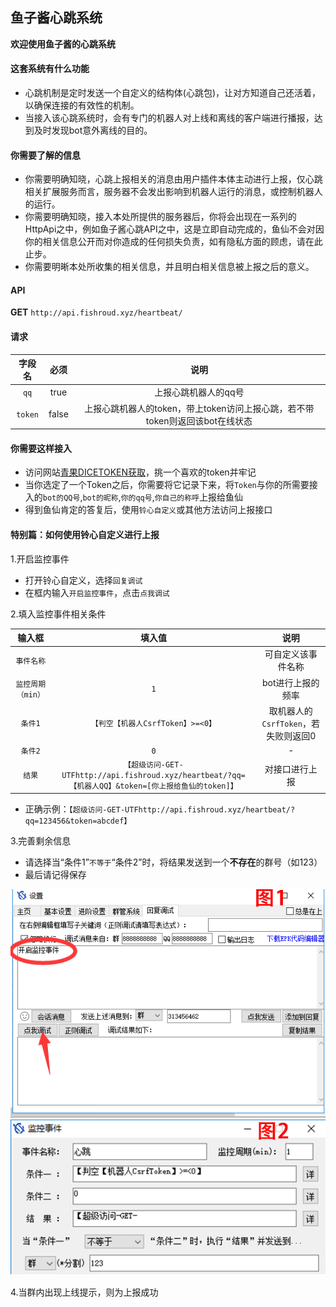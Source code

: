 ## 鱼子酱心跳系统

**欢迎使用鱼子酱的心跳系统**

#### 这套系统有什么功能

* 心跳机制是定时发送一个自定义的结构体(心跳包)，让对方知道自己还活着，以确保连接的有效性的机制。
* 当接入该心跳系统时，会有专门的机器人对上线和离线的客户端进行播报，达到及时发现bot意外离线的目的。

#### 你需要了解的信息
* 你需要明确知晓，心跳上报相关的消息由用户插件本体主动进行上报，仅心跳相关扩展服务而言，服务器不会发出影响到机器人运行的消息，或控制机器人的运行。
* 你需要明确知晓，接入本处所提供的服务器后，你将会出现在一系列的HttpApi之中，例如鱼子酱心跳API之中，这是立即自动完成的，鱼仙不会对因你的相关信息公开而对你造成的任何损失负责，如有隐私方面的顾虑，请在此止步。
* 你需要明晰本处所收集的相关信息，并且明白相关信息被上报之后的意义。

#### API

**GET** `http://api.fishroud.xyz/heartbeat/`

#### 请求

| 字段名 | 必须 | 说明 |
| :----:| :----:|:----:|
| `qq` | true| 上报心跳机器人的qq号 |
| `token` | false| 上报心跳机器人的token，带上token访问上报心跳，若不带token则返回该bot在线状态 |

#### 你需要这样接入
* 访问网站[青果DICETOKEN获取](http://benzencloudhk.xyz/index.php/dicetoken/)，挑一个喜欢的token并牢记
* 当你选定了一个Token之后，你需要将它记录下来，将`Token`与你的所需要接入的`bot的QQ号`,`bot的昵称`,`你的qq号`,`你自己的称呼`上报给鱼仙
* 得到鱼仙肯定的答复后，使用`铃心自定义`或其他方法访问上报接口


#### 特别篇：如何使用铃心自定义进行上报
1.开启监控事件
- 打开铃心自定义，选择`回复调试`
- 在框内输入`开启监控事件`，点击`点我调试`

2.填入监控事件相关条件

| 输入框 | 填入值 | 说明 |
| :----:| :----:|:----:|
| `事件名称` | | 可自定义该事件名称 |
| `监控周期（min）` | `1` | bot进行上报的频率 |
| `条件1` | `【判空【机器人CsrfToken】>=<0】` | 取机器人的`CsrfToken`，若失败则返回0 |
| `条件2` | `0` | - |
| `结果` | `【超级访问-GET-UTFhttp://api.fishroud.xyz/heartbeat/?qq=【机器人QQ】&token=[你上报给鱼仙的token]】` | 对接口进行上报 |
- 正确示例：`【超级访问-GET-UTFhttp://api.fishroud.xyz/heartbeat/?qq=123456&token=abcdef】`

3.完善剩余信息
- 请选择当“条件1”`不等于`“条件2”时，将结果发送到一个**不存在**的群号（如123）
- 最后请记得保存
  

![示例图片](image/heartbeat.png)

4.当群内出现上线提示，则为上报成功